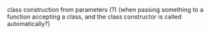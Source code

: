 class construction from parameters (?) (when passing something to a function accepting a class, and the class constructor is called automatically?)

